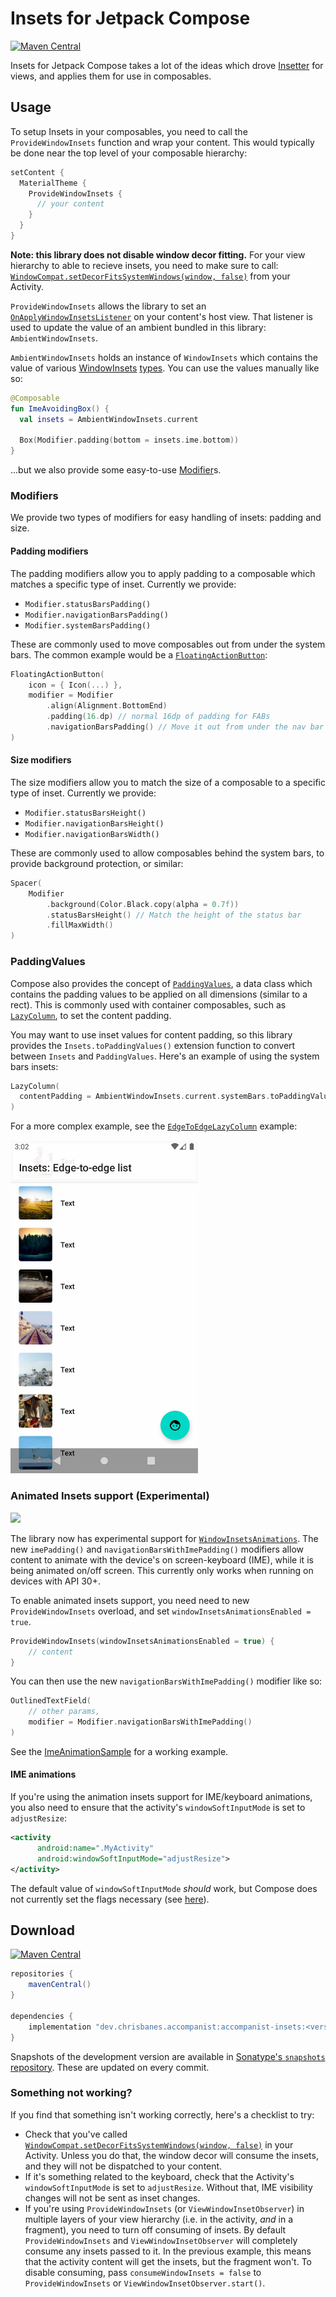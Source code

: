 # Insets for Jetpack Compose

[![Maven Central](https://img.shields.io/maven-central/v/dev.chrisbanes.accompanist/accompanist-insets)](https://search.maven.org/search?q=g:dev.chrisbanes.accompanist)

Insets for Jetpack Compose takes a lot of the ideas which drove [Insetter][insetter-view] for views, and applies them for use in composables.

## Usage
To setup Insets in your composables, you need to call the `ProvideWindowInsets` function and
wrap your content. This would typically be done near the top level of your composable hierarchy:

``` kotlin
setContent {
  MaterialTheme {
    ProvideWindowInsets {
      // your content
    }
  }
}
```

**Note: this library does not disable window decor fitting.** For your view hierarchy to able to recieve insets, you need to make sure to call: [`WindowCompat.setDecorFitsSystemWindows(window, false)`](https://developer.android.com/reference/androidx/core/view/WindowCompat#setDecorFitsSystemWindows(android.view.Window,%20boolean)) from your Activity.

`ProvideWindowInsets` allows the library to set an [`OnApplyWindowInsetsListener`][insetslistener] on your content's host view. That listener is used to update the value of an ambient bundled in this library: `AmbientWindowInsets`.

`AmbientWindowInsets` holds an instance of `WindowInsets` which contains the value of various [WindowInsets][insets] [types][insettypes]. You can use the values manually like so:

``` kotlin
@Composable
fun ImeAvoidingBox() {
  val insets = AmbientWindowInsets.current

  Box(Modifier.padding(bottom = insets.ime.bottom))
}
```

...but we also provide some easy-to-use [Modifier][modifier]s.

### Modifiers

We provide two types of modifiers for easy handling of insets: padding and size.

#### Padding modifiers
The padding modifiers allow you to apply padding to a composable which matches a specific type of inset. Currently we provide:

- `Modifier.statusBarsPadding()`
- `Modifier.navigationBarsPadding()`
- `Modifier.systemBarsPadding()`

These are commonly used to move composables out from under the system bars. The common example would be a [`FloatingActionButton`][fab]:

``` kotlin
FloatingActionButton(
    icon = { Icon(...) },
    modifier = Modifier
        .align(Alignment.BottomEnd)
        .padding(16.dp) // normal 16dp of padding for FABs
        .navigationBarsPadding() // Move it out from under the nav bar
)
```

#### Size modifiers
The size modifiers allow you to match the size of a composable to a specific type of inset. Currently we provide:

- `Modifier.statusBarsHeight()`
- `Modifier.navigationBarsHeight()`
- `Modifier.navigationBarsWidth()`

These are commonly used to allow composables behind the system bars, to provide background protection, or similar:

``` kotlin
Spacer(
    Modifier
        .background(Color.Black.copy(alpha = 0.7f))
        .statusBarsHeight() // Match the height of the status bar
        .fillMaxWidth()
)
```

### PaddingValues
Compose also provides the concept of [`PaddingValues`][paddingvalues], a data class which contains the padding values to be applied on all dimensions (similar to a rect). This is commonly used with container composables, such as [`LazyColumn`][lazycolumn], to set the content padding.

You may want to use inset values for content padding, so this library provides the `Insets.toPaddingValues()` extension function to convert between `Insets` and `PaddingValues`. Here's an example of using the system bars insets:

``` kotlin
LazyColumn(
  contentPadding = AmbientWindowInsets.current.systemBars.toPaddingValues()
)
```

For a more complex example, see the [`EdgeToEdgeLazyColumn`](https://github.com/chrisbanes/accompanist/blob/main/sample/src/main/java/dev/chrisbanes/accompanist/sample/insets/EdgeToEdgeLazyColumn.kt) example:

<a href="images/edge-to-edge-list.jpg">
<img src="images/edge-to-edge-list.jpg" width=300>
</a>

### Animated Insets support (Experimental)

![](images/ime-insets.gif)

The library now has experimental support for [`WindowInsetsAnimations`](https://developer.android.com/reference/android/view/WindowInsetsAnimation).
The new `imePadding()` and `navigationBarsWithImePadding()` modifiers allow content to animate with the device's on screen-keyboard (IME), while it is being animated on/off screen. This currently only works when running on devices with API 30+.

To enable animated insets support, you need need to new `ProvideWindowInsets` overload, and set `windowInsetsAnimationsEnabled = true`.

``` kotlin
ProvideWindowInsets(windowInsetsAnimationsEnabled = true) {
    // content
}
```

You can then use the new `navigationBarsWithImePadding()` modifier like so:

``` kotlin
OutlinedTextField(
    // other params,
    modifier = Modifier.navigationBarsWithImePadding()
)
```

See the [ImeAnimationSample](https://github.com/chrisbanes/accompanist/blob/main/sample/src/main/java/dev/chrisbanes/accompanist/sample/insets/ImeAnimationSample.kt) for a working example.


#### IME animations
If you're using the animation insets support for IME/keyboard animations, you also need to ensure that the activity's `windowSoftInputMode` is set to `adjustResize`:

``` xml
<activity
      android:name=".MyActivity"
      android:windowSoftInputMode="adjustResize">
</activity>
```

The default value of `windowSoftInputMode` _should_ work, but Compose does not currently set the flags necessary (see [here](https://issuetracker.google.com/154101484)).

## Download

[![Maven Central](https://img.shields.io/maven-central/v/dev.chrisbanes.accompanist/accompanist-insets)](https://search.maven.org/search?q=g:dev.chrisbanes.accompanist)

```groovy
repositories {
    mavenCentral()
}

dependencies {
    implementation "dev.chrisbanes.accompanist:accompanist-insets:<version>"
}
```

Snapshots of the development version are available in [Sonatype's `snapshots` repository][snap]. These are updated on every commit.

### Something not working?

If you find that something isn't working correctly, here's a checklist to try:

- Check that you've called [`WindowCompat.setDecorFitsSystemWindows(window, false)`](https://developer.android.com/reference/androidx/core/view/WindowCompat#setDecorFitsSystemWindows(android.view.Window,%20boolean)) in your Activity. Unless you do that, the window decor will consume the insets, and they will not be dispatched to your content.
- If it's something related to the keyboard, check that the Activity's `windowSoftInputMode` is set to `adjustResize`. Without that, IME visibility changes will not be sent as inset changes.
- If you're using `ProvideWindowInsets` (or `ViewWindowInsetObserver`) in multiple layers of your view hierarchy (i.e. in the activity, _and_ in a fragment), you need to turn off consuming of insets. By default `ProvideWindowInsets` and `ViewWindowInsetObserver` will completely consume any insets passed to it. In the previous example, this means that the activity content will get the insets, but the fragment won't. To disable consuming, pass `consumeWindowInsets = false` to `ProvideWindowInsets` or `ViewWindowInsetObserver.start()`.

[compose]: https://developer.android.com/jetpack/compose
[snap]: https://oss.sonatype.org/content/repositories/snapshots/dev/chrisbanes/accompanist/accompanist-insets/
[insetter-view]: https://github.com/chrisbanes/insetter
[insets]: https://developer.android.com/reference/kotlin/androidx/core/view/WindowInsetsCompat
[insettypes]: https://developer.android.com/reference/kotlin/androidx/core/view/WindowInsetsCompat.Type
[insetslistener]: https://developer.android.com/reference/kotlin/androidx/core/view/OnApplyWindowInsetsListener
[modifier]: https://developer.android.com/reference/kotlin/androidx/ui/core/Modifier
[paddingvalues]: https://developer.android.com/reference/kotlin/androidx/compose/foundation/layout/PaddingValues
[lazycolumn]: https://developer.android.com/reference/kotlin/androidx/compose/foundation/lazy/package-summary#lazycolumn
[fab]: https://developer.android.com/reference/kotlin/androidx/compose/material/package-summary#floatingactionbutton
